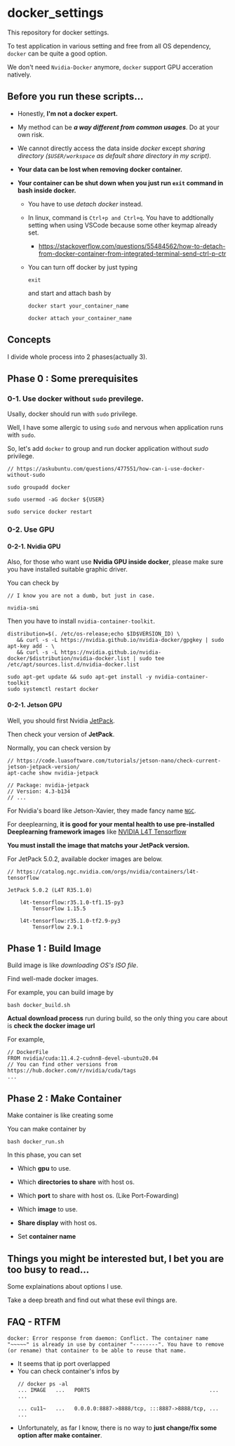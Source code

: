 # docker_settings

This repository for docker settings.

To test application in various setting and free from all OS dependency, `docker` can be quite a good option. 

We don't need `Nvidia-Docker` anymore, `docker` support GPU acceration natively.

## Before you run these scripts...

- Honestly, **I'm not a docker expert.**

- My method can be ***a way different from common usages***. Do at your own risk.

- We cannot directly access the data inside *docker* except *sharing directory (`$USER/workspace` as default share directory in my script)*.

- **Your data can be lost when removing docker container.**

- **Your container can be shut down when you just run `exit` command in bash inside docker.**

    - You have to use *detach docker* instead.

    - In linux, command is `Ctrl+p and Ctrl+q`. You have to addtionally setting when using VSCode because some other keymap already set. 
        - https://stackoverflow.com/questions/55484562/how-to-detach-from-docker-container-from-integrated-terminal-send-ctrl-p-ctr

    - You can turn off docker by just typing 
        ```
        exit
        ```

        and start and attach bash by

        ```
        docker start your_container_name

        docker attach your_container_name
        ```


## Concepts

I divide whole process into 2 phases(actually 3).


## Phase 0 : Some prerequisites
 

### 0-1. Use docker without `sudo` previlege.

Usally, docker should run with `sudo` privilege.

Well, I have some allergic to using `sudo` and nervous when application runs with `sudo`.

So, let's add `docker` to group and run docker application without _sudo_ privilege.


```
// https://askubuntu.com/questions/477551/how-can-i-use-docker-without-sudo

sudo groupadd docker

sudo usermod -aG docker ${USER}

sudo service docker restart
```

### 0-2. Use GPU

#### 0-2-1. Nvidia GPU

Also, for those who want use **Nvidia GPU inside docker**, please make sure you have installed suitable graphic driver.

You can check by

```
// I know you are not a dumb, but just in case.

nvidia-smi
```

Then you have to install `nvidia-container-toolkit`.

```
distribution=$(. /etc/os-release;echo $ID$VERSION_ID) \
   && curl -s -L https://nvidia.github.io/nvidia-docker/gpgkey | sudo apt-key add - \
   && curl -s -L https://nvidia.github.io/nvidia-docker/$distribution/nvidia-docker.list | sudo tee /etc/apt/sources.list.d/nvidia-docker.list

sudo apt-get update && sudo apt-get install -y nvidia-container-toolkit
sudo systemctl restart docker

```

#### 0-2-1. Jetson GPU

Well, you should first Nvidia [JetPack](https://developer.nvidia.com/embedded/jetpack).

Then check your version of **JetPack**. 

Normally, you can check version by

```
// https://code.luasoftware.com/tutorials/jetson-nano/check-current-jetson-jetpack-version/
apt-cache show nvidia-jetpack

// Package: nvidia-jetpack
// Version: 4.3-b134
// ...
```

For Nvidia's board like Jetson-Xavier, they made fancy name [`NGC`](https://catalog.ngc.nvidia.com/containers).


For deeplearning, **it is good for your mental health to use pre-installed Deeplearning framework images** like [NVIDIA L4T Tensorflow](https://catalog.ngc.nvidia.com/orgs/nvidia/containers/l4t-tensorflow)


**You must install the image that matchs your JetPack version.**

For JetPack 5.0.2, available docker images are below.

```
// https://catalog.ngc.nvidia.com/orgs/nvidia/containers/l4t-tensorflow

JetPack 5.0.2 (L4T R35.1.0)

    l4t-tensorflow:r35.1.0-tf1.15-py3
        TensorFlow 1.15.5
    
    l4t-tensorflow:r35.1.0-tf2.9-py3
        TensorFlow 2.9.1
```

## Phase 1 : Build Image 
    
Build image is like *downloading OS's ISO file*.

Find well-made docker images.

For example, you can build image by 

```
bash docker_build.sh
```

**Actual download process** run during build, so the only thing you care about is **check the docker image url** 

For example,
   
```
// DockerFile
FROM nvidia/cuda:11.4.2-cudnn8-devel-ubuntu20.04
// You can find other versions from https://hub.docker.com/r/nvidia/cuda/tags
...
```

## Phase 2 : Make Container

Make container is like creating some 

You can make container by

```
bash docker_run.sh
```

In this phase, you can set 

- Which **gpu** to use.

- Which **directories to share** with host os.

- Which **port** to share with host os. (Like Port-Fowarding)

- Which **image** to use.

- **Share display** with host os.

- Set **container name**


## Things you might be interested but, I bet you are too busy to read...

Some explainations about options I use.

Take a deep breath and find out what these evil things are.

## FAQ - RTFM

```docker: Error response from daemon: Conflict. The container name "~~~~~" is already in use by container "--------". You have to remove (or rename) that container to be able to reuse that name.```

- It seems that ip port overlapped
- You can check container's infos by
    ```
    // docker ps -al
    ... IMAGE   ...   PORTS                                      ... ...
    
    ... cu11~   ...   0.0.0.0:8887->8888/tcp, :::8887->8888/tcp, ... ...

    ```
- Unfortunately, as far I know, there is no way to **just change/fix some option after make container**.

 